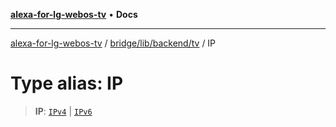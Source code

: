 [**alexa-for-lg-webos-tv**](../../../../../README.md) • **Docs**

***

[alexa-for-lg-webos-tv](../../../../../modules.md) / [bridge/lib/backend/tv](../README.md) / IP

# Type alias: IP

> **IP**: [`IPv4`](IPv4.md) \| [`IPv6`](IPv6.md)
